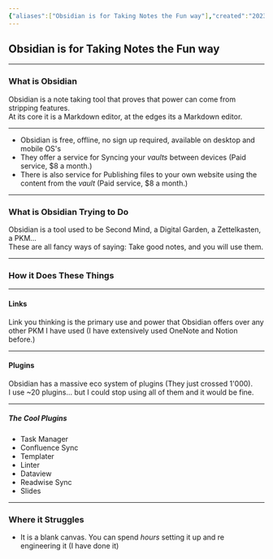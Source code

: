 ```yaml
---
{"aliases":["Obsidian is for Taking Notes the Fun way"],"created":"2023-07-20","modified":"2023-09-01","tags":["slides","notes"],"topics":["[[Obsidian]]","[[Note Taking and Productivity]]"],"dg-publish":true,"dg-path":"Obsidian is for taking notes the fun way.md","permalink":"/obsidian-is-for-taking-notes-the-fun-way/","dgPassFrontmatter":true}
---
```



## Obsidian is for Taking Notes the Fun way

---

### What is Obsidian

Obsidian is a note taking tool that proves that power can come from stripping features.  
At its core it is a Markdown editor, at the edges its a Markdown editor.

---

- Obsidian is free, offline, no sign up required, available on desktop and mobile OS's
- They offer a service for Syncing your *vaults* between devices (Paid service, $8 a month.)
- There is also service for Publishing files to your own website using the content from the *vault* (Paid service, $8 a month.)

---

### What is Obsidian Trying to Do

Obsidian is a tool used to be Second Mind, a Digital Garden, a Zettelkasten, a PKM...  
These are all fancy ways of saying: Take good notes, and you will use them.

---

### How it Does These Things

---

#### Links

Link you thinking is the primary use and power that Obsidian offers over any other PKM I have used (I have extensively used OneNote and Notion before.)

---

#### Plugins

Obsidian has a massive eco system of plugins (They just crossed 1'000).  
I use ~20 plugins... but I could stop using all of them and it would be fine.

---

##### The Cool Plugins

- Task Manager
- Confluence Sync
- Templater
- Linter
- Dataview
- Readwise Sync
- Slides

---

### Where it Struggles

- It is a blank canvas. You can spend *hours* setting it up and re engineering it (I have done it)
